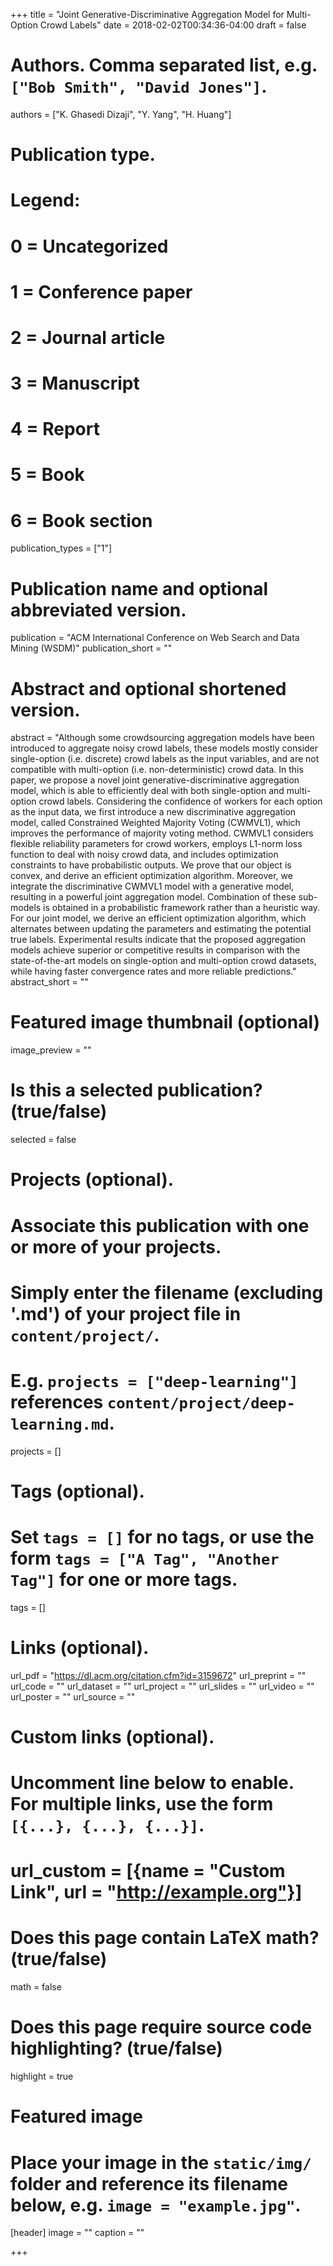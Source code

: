 +++
title = "Joint Generative-Discriminative Aggregation Model for Multi-Option Crowd Labels"
date = 2018-02-02T00:34:36-04:00
draft = false

# Authors. Comma separated list, e.g. `["Bob Smith", "David Jones"]`.
authors = ["K. Ghasedi Dizaji", "Y. Yang", "H. Huang"]

# Publication type.
# Legend:
# 0 = Uncategorized
# 1 = Conference paper
# 2 = Journal article
# 3 = Manuscript
# 4 = Report
# 5 = Book
# 6 = Book section
publication_types = ["1"]

# Publication name and optional abbreviated version.
publication = "ACM International Conference on Web Search and Data Mining (WSDM)"
publication_short = ""

# Abstract and optional shortened version.
abstract = "Although some crowdsourcing aggregation models have been introduced to aggregate noisy crowd labels, these models mostly consider single-option (i.e. discrete) crowd labels as the input variables, and are not compatible with multi-option (i.e. non-deterministic) crowd data. In this paper, we propose a novel joint generative-discriminative aggregation model, which is able to efficiently deal with both single-option and multi-option crowd labels. Considering the confidence of workers for each option as the input data, we first introduce a new discriminative aggregation model, called Constrained Weighted Majority Voting (CWMVL1), which improves the performance of majority voting method. CWMVL1 considers flexible reliability parameters for crowd workers, employs L1-norm loss function to deal with noisy crowd data, and includes optimization constraints to have probabilistic outputs. We prove that our object is convex, and derive an efficient optimization algorithm. Moreover, we integrate the discriminative CWMVL1 model with a generative model, resulting in a powerful joint aggregation model. Combination of these sub-models is obtained in a probabilistic framework rather than a heuristic way. For our joint model, we derive an efficient optimization algorithm, which alternates between updating the parameters and estimating the potential true labels. Experimental results indicate that the proposed aggregation models achieve superior or competitive results in comparison with the state-of-the-art models on single-option and multi-option crowd datasets, while having faster convergence rates and more reliable predictions."
abstract_short = ""

# Featured image thumbnail (optional)
image_preview = ""

# Is this a selected publication? (true/false)
selected = false

# Projects (optional).
#   Associate this publication with one or more of your projects.
#   Simply enter the filename (excluding '.md') of your project file in `content/project/`.
#   E.g. `projects = ["deep-learning"]` references `content/project/deep-learning.md`.
projects = []

# Tags (optional).
#   Set `tags = []` for no tags, or use the form `tags = ["A Tag", "Another Tag"]` for one or more tags.
tags = []

# Links (optional).
url_pdf = "https://dl.acm.org/citation.cfm?id=3159672"
url_preprint = ""
url_code = ""
url_dataset = ""
url_project = ""
url_slides = ""
url_video = ""
url_poster = ""
url_source = ""

# Custom links (optional).
#   Uncomment line below to enable. For multiple links, use the form `[{...}, {...}, {...}]`.
# url_custom = [{name = "Custom Link", url = "http://example.org"}]

# Does this page contain LaTeX math? (true/false)
math = false

# Does this page require source code highlighting? (true/false)
highlight = true

# Featured image
# Place your image in the `static/img/` folder and reference its filename below, e.g. `image = "example.jpg"`.
[header]
image = ""
caption = ""

+++
